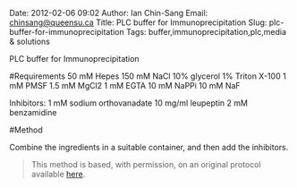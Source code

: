 Date: 2012-02-06 09:02
Author: Ian Chin-Sang
Email: chinsang@queensu.ca
Title: PLC buffer for Immunoprecipitation
Slug: plc-buffer-for-immunoprecipitation
Tags: buffer,immunoprecipitation,plc,media &amp; solutions

PLC buffer for Immunoprecipitation





#Requirements
50 mM Hepes
150 mM NaCl
10% glycerol
1% Triton X-100                      1 mM PMSF
1.5 mM MgCl2
1 mM EGTA
10 mM NaPPi
10 mM NaF

Inhibitors:
1 mM sodium orthovanadate
10 mg/ml leupeptin
2 mM benzamidine

#Method

Combine the ingredients in a suitable container, and then add the inhibitors.







>This method is based, with permission, on an original protocol available [here](http://130.15.90.245/immunoprecipitation_protocol.htm).

